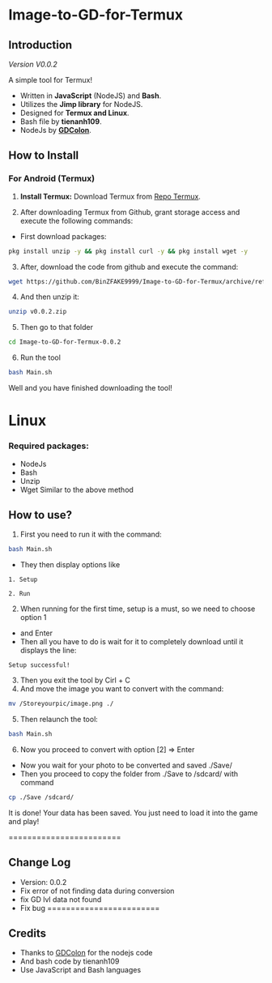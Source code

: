 # Image-to-GD-for-Termux

## Introduction
*Version V0.0.2*

A simple tool for Termux!

- Written in **JavaScript** (NodeJS) and **Bash**.
- Utilizes the **Jimp library** for NodeJS.
- Designed for **Termux and Linux**.
- Bash file by **tienanh109**.
- NodeJs by **[GDColon](https://github.com/gdcolon/)**.

## How to Install

### For Android (Termux)

1. **Install Termux:**
   Download Termux from [Repo Termux](https://github.com/termux/termux-app/releases).

2. After downloading Termux from Github, grant storage access and execute the following commands:
  - First download packages:
   ```bash
   pkg install unzip -y && pkg install curl -y && pkg install wget -y
   ```
3. After, download the code from github and execute the command:
  ```bash
  wget https://github.com/BinZFAKE9999/Image-to-GD-for-Termux/archive/refs/heads/v0.0.2.zip
  ```
4. And then unzip it:
 ```bash
 unzip v0.0.2.zip
 ```
5. Then go to that folder
 ```bash
 cd Image-to-GD-for-Termux-0.0.2
 ```
6. Run the tool
 ```bash
 bash Main.sh
 ```

Well and you have finished downloading the tool! 

# Linux
### Required packages:
- NodeJs
- Bash
- Unzip
- Wget
Similar to the above method

## How to use?
 1. First you need to run it with the command: 
  ```bash
  bash Main.sh
  ```

- They then display options like
 ```
 1. Setup

 2. Run
 ```
 2. When running for the first time, setup is a must, so we need to choose option 1
 - and Enter
 - Then all you have to do is wait for it to completely download until it displays the line:
 ```
 Setup successful!
 ```
3. Then you exit the tool by Cirl + C
4. And move the image you want to convert with the command:
 ```bash
 mv /Storeyourpic/image.png ./
 ```
5. Then relaunch the tool:
 ```bash
 bash Main.sh
 ```
6. Now you proceed to convert with option [2] => Enter
- Now you wait for your photo to be converted and saved ./Save/
- Then you proceed to copy the folder from ./Save to /sdcard/ with command 
 ```bash
 cp ./Save /sdcard/
 ```


It is done! Your data has been saved. You just need to load it into the game and play!

========================
## Change Log
- Version: 0.0.2
- Fix error of not finding data during conversion
- fix GD lvl data not found
- Fix bug
========================
## Credits
- Thanks to [GDColon](https://github.com/GDColon) for the nodejs code
- And bash code by tienanh109
- Use JavaScript and Bash languages
